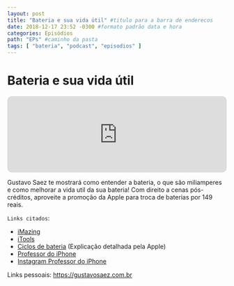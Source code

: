 ```yaml
---
layout: post
title: "Bateria e sua vida útil" #titulo para a barra de enderecos
date: 2018-12-17 23:52 -0300 #formato padrão data e hora
categories: Episódios
path: "EPs" #caminho da pasta
tags: [ "bateria", "podcast", "episodios" ]
---
```


# Bateria e sua vida útil

<iframe allow="autoplay *; encrypted-media *; fullscreen *; clipboard-write" frameborder="0" height="175" style="width:100%;max-width:660px;overflow:hidden;border-radius:10px;" sandbox="allow-forms allow-popups allow-same-origin allow-scripts allow-storage-access-by-user-activation allow-top-navigation-by-user-activation" src="https://embed.podcasts.apple.com/us/podcast/podapps/id1434188907?i=1000425939938&theme=auto"></iframe>

Gustavo Saez te mostrará como entender a bateria, o que são miliamperes e como melhorar a vida util da sua bateria!
Com direito a cenas pós-créditos, aproveite a promoção da Apple para troca de baterias por 149 reais.

`Links citados`:

- [iMazing](https://imazing.com)
- [iTools](https://www.thinkskysoft.com/itools/)
- [Ciclos de bateria](https://www.apple.com/br/batteries/why-lithium-ion/) (Explicação detalhada pela Apple)
- [Professor do iPhone](https://www.professordoiphone.com.br)
- [Instagram Professor do iPhone](https://www.instagram.com/professordoiphone)

Links pessoais:
https://gustavosaez.com.br